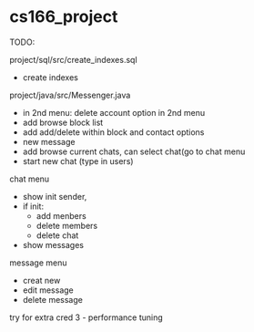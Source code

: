 # cs166_project
TODO:

project/sql/src/create_indexes.sql
  * create indexes
  
project/java/src/Messenger.java
  * in 2nd menu: delete account option in 2nd menu
  * add browse block list
  * add add/delete within block and contact options
  * new message
  * add browse current chats, can select chat(go to chat menu
  * start new chat (type in users)

chat menu
 * show init sender,
  * if init:
      * add menbers
      * delete members
      * delete chat
  * show messages

message menu
 * creat new
 * edit message
 * delete message

 try for extra cred 3 - performance tuning
